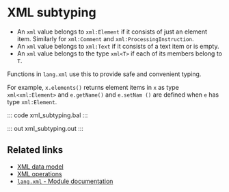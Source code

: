# XML subtyping

- An `xml` value belongs to `xml:Element` if it consists of just an element item. Similarly for `xml:Comment` and `xml:ProcessingInstruction`. 
- An `xml` value belongs to `xml:Text` if it consists of a text item or is  empty.
- An `xml` value belongs to the type `xml<T>` if each of its members belong to `T`.

Functions in `lang.xml` use this to provide safe and convenient typing.

For example, `x.elements()` returns element items in `x` as type  `xml<xml:Element>` and `e.getName()` and `e.setNam ()` are defined when `e` has type `xml:Element`.

::: code xml_subtyping.bal :::

::: out xml_subtyping.out :::

## Related links
- [XML data model](/learn/by-example/xml-data-model/)
- [XML operations](/learn/by-example/xml-operations/)
- [`lang.xml` - Module documentation](https://lib.ballerina.io/ballerina/lang.xml/latest/)

